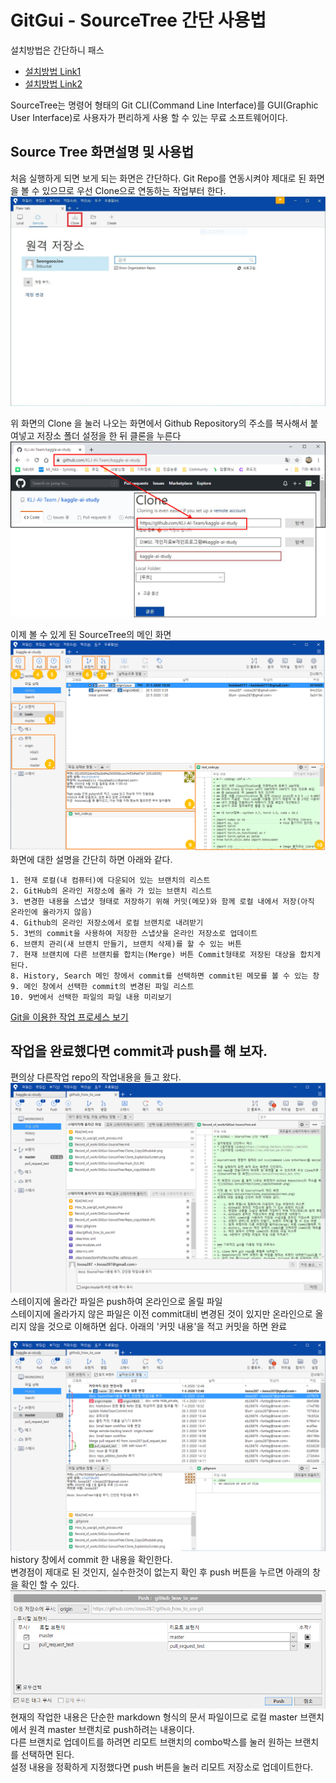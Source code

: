 # GitGui - SourceTree 간단 사용법

설치방법은 간단하니 패스  
* [설치방법 Link1](https://coding-factory.tistory.com/249)
* [설치방법 Link2](https://ux.stories.pe.kr/181)


SourceTree는 명령어 형태의 Git CLI(Command Line Interface)를 GUI(Graphic User Interface)로 사용자가 편리하게 사용 할 수 있는 무료 소프트웨어이다.

## Source Tree 화면설명 및 사용법  

처음 실행하게 되면 보게 되는 화면은 간단하다.
Git Repo를 연동시켜야 제대로 된 화면을 볼 수 있으므로 우선 Clone으로 연동하는 작업부터 한다.
![SourceTree 첫 화면](GitGui-SoruceTree/main_GUI.JPG)

위 화면의 Clone 을 눌러 나오는 화면에서 Github Repository의 주소를 복사해서 붙여넣고 저장소 폴더 설정을 한 뒤 클론을 누른다
![](GitGui-SoruceTree/Clone_CopyGithubAdr.png)  

이제 볼 수 있게 된 SourceTree의 메인 화면
![](GitGui-SoruceTree/Clone_ExplainGuiScreen.png)
화면에 대한 설명을 간단히 하면 아래와 같다.

    1. 현재 로컬(내 컴퓨터)에 다운되어 있는 브랜치의 리스트
    2. GitHub의 온라인 저장소에 올라 가 있는 브랜치 리스트
    3. 변경한 내용을 스냅샷 형태로 저장하기 위해 커밋(메모)와 함께 로컬 내에서 저장(아직 온라인에 올라가지 않음)
    4. Github의 온라인 저장소에서 로컬 브랜치로 내려받기
    5. 3번의 commit을 사용하여 저장한 스냅샷을 온라인 저장소로 업데이트
    6. 브랜치 관리(새 브랜치 만들기, 브랜치 삭제)를 할 수 있는 버튼
    7. 현재 브랜치에 다른 브랜치를 합치는(Merge) 버튼 Commit형태로 저장된 대상을 합치게 된다.
    8. History, Search 메인 창에서 commit를 선택하면 commit된 메모를 볼 수 있는 창
    9. 메인 창에서 선택한 commit의 변경된 파일 리스트
    10. 9번에서 선택한 파일의 파일 내용 미리보기

[Git을 이용한 작업 프로세스 보기](How_to_use/git_work_process.md)

## 작업을 완료했다면 commit과 push를 해 보자.
편의상 다른작업 repo의 작업내용을 들고 왔다.
![commit 화면](GitGui-SoruceTree/SourceTree_Commit.png)
스테이지에 올라간 파일은 push하여 온라인으로 올릴 파일  
스테이지에 올라가지 않은 파일은 이전 commit대비 변경된 것이 있지만 온라인으로 올리지 않을 것으로 이해하면 쉽다. 
아래의 '커밋 내용'을 적고 커밋을 하면 완료

![](GitGui-SoruceTree/SourceTree_Push.png)
history 창에서 commit 한 내용을 확인한다.  
변경점이 제대로 된 것인지, 실수한것이 없는지 확인 후 push 버튼을 누르면 아래의 창을 확인 할 수 있다. 
![](GitGui-SoruceTree/SourceTree_PushBox.png)
현재의 작업한 내용은 단순한 markdown 형식의 문서 파일이므로 로컬 master 브랜치에서 원격 master 브랜치로 push하려는 내용이다.  
다른 브랜치로 업데이트를 하려면 리모트 브랜치의 combo박스를 눌러 원하는 브랜치를 선택하면 된다.  
설정 내용을 정확하게 지정했다면 push 버튼을 눌러 리모트 저장소로 업데이트한다.